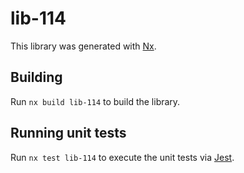 # lib-114

This library was generated with [Nx](https://nx.dev).

## Building

Run `nx build lib-114` to build the library.

## Running unit tests

Run `nx test lib-114` to execute the unit tests via [Jest](https://jestjs.io).
